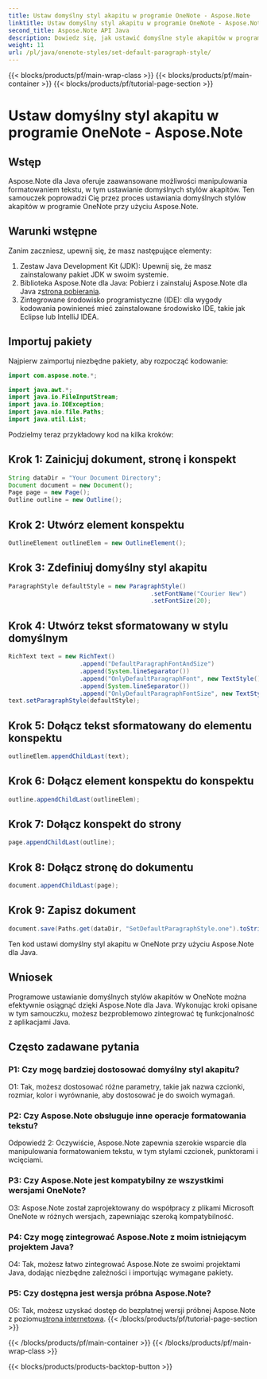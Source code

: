 ```yaml
---
title: Ustaw domyślny styl akapitu w programie OneNote - Aspose.Note
linktitle: Ustaw domyślny styl akapitu w programie OneNote - Aspose.Note
second_title: Aspose.Note API Java
description: Dowiedz się, jak ustawić domyślne style akapitów w programie OneNote przy użyciu programu Aspose.Note dla języka Java. Postępuj zgodnie z naszym przewodnikiem krok po kroku, aby efektywnie formatować tekst w aplikacjach Java.
weight: 11
url: /pl/java/onenote-styles/set-default-paragraph-style/
---
```


{{< blocks/products/pf/main-wrap-class >}}
{{< blocks/products/pf/main-container >}}
{{< blocks/products/pf/tutorial-page-section >}}

# Ustaw domyślny styl akapitu w programie OneNote - Aspose.Note

## Wstęp

Aspose.Note dla Java oferuje zaawansowane możliwości manipulowania formatowaniem tekstu, w tym ustawianie domyślnych stylów akapitów. Ten samouczek poprowadzi Cię przez proces ustawiania domyślnych stylów akapitów w programie OneNote przy użyciu Aspose.Note.

## Warunki wstępne

Zanim zaczniesz, upewnij się, że masz następujące elementy:

1. Zestaw Java Development Kit (JDK): Upewnij się, że masz zainstalowany pakiet JDK w swoim systemie.
2.  Biblioteka Aspose.Note dla Java: Pobierz i zainstaluj Aspose.Note dla Java z[strona pobierania](https://releases.aspose.com/note/java/).
3. Zintegrowane środowisko programistyczne (IDE): dla wygody kodowania powinieneś mieć zainstalowane środowisko IDE, takie jak Eclipse lub IntelliJ IDEA.

## Importuj pakiety

Najpierw zaimportuj niezbędne pakiety, aby rozpocząć kodowanie:

```java
import com.aspose.note.*;

import java.awt.*;
import java.io.FileInputStream;
import java.io.IOException;
import java.nio.file.Paths;
import java.util.List;
```

Podzielmy teraz przykładowy kod na kilka kroków:

## Krok 1: Zainicjuj dokument, stronę i konspekt

```java
String dataDir = "Your Document Directory";
Document document = new Document();
Page page = new Page();
Outline outline = new Outline();
```

## Krok 2: Utwórz element konspektu

```java
OutlineElement outlineElem = new OutlineElement();
```

## Krok 3: Zdefiniuj domyślny styl akapitu

```java
ParagraphStyle defaultStyle = new ParagraphStyle()
										.setFontName("Courier New")
										.setFontSize(20);
```

## Krok 4: Utwórz tekst sformatowany w stylu domyślnym

```java
RichText text = new RichText()
					.append("DefaultParagraphFontAndSize")
					.append(System.lineSeparator())
					.append("OnlyDefaultParagraphFont", new TextStyle().setFontSize(14))
					.append(System.lineSeparator())
					.append("OnlyDefaultParagraphFontSize", new TextStyle().setFontName("Verdana"));
text.setParagraphStyle(defaultStyle);
```

## Krok 5: Dołącz tekst sformatowany do elementu konspektu

```java
outlineElem.appendChildLast(text);
```

## Krok 6: Dołącz element konspektu do konspektu

```java
outline.appendChildLast(outlineElem);
```

## Krok 7: Dołącz konspekt do strony

```java
page.appendChildLast(outline);
```

## Krok 8: Dołącz stronę do dokumentu

```java
document.appendChildLast(page);
```

## Krok 9: Zapisz dokument

```java
document.save(Paths.get(dataDir, "SetDefaultParagraphStyle.one").toString());
```

Ten kod ustawi domyślny styl akapitu w OneNote przy użyciu Aspose.Note dla Java.

## Wniosek

Programowe ustawianie domyślnych stylów akapitów w OneNote można efektywnie osiągnąć dzięki Aspose.Note dla Java. Wykonując kroki opisane w tym samouczku, możesz bezproblemowo zintegrować tę funkcjonalność z aplikacjami Java.

## Często zadawane pytania

### P1: Czy mogę bardziej dostosować domyślny styl akapitu?

O1: Tak, możesz dostosować różne parametry, takie jak nazwa czcionki, rozmiar, kolor i wyrównanie, aby dostosować je do swoich wymagań.

### P2: Czy Aspose.Note obsługuje inne operacje formatowania tekstu?

Odpowiedź 2: Oczywiście, Aspose.Note zapewnia szerokie wsparcie dla manipulowania formatowaniem tekstu, w tym stylami czcionek, punktorami i wcięciami.

### P3: Czy Aspose.Note jest kompatybilny ze wszystkimi wersjami OneNote?

O3: Aspose.Note został zaprojektowany do współpracy z plikami Microsoft OneNote w różnych wersjach, zapewniając szeroką kompatybilność.

### P4: Czy mogę zintegrować Aspose.Note z moim istniejącym projektem Java?

O4: Tak, możesz łatwo zintegrować Aspose.Note ze swoimi projektami Java, dodając niezbędne zależności i importując wymagane pakiety.

### P5: Czy dostępna jest wersja próbna Aspose.Note?

 O5: Tak, możesz uzyskać dostęp do bezpłatnej wersji próbnej Aspose.Note z poziomu[strona internetowa](https://releases.aspose.com/).
{{< /blocks/products/pf/tutorial-page-section >}}

{{< /blocks/products/pf/main-container >}}
{{< /blocks/products/pf/main-wrap-class >}}

{{< blocks/products/products-backtop-button >}}
